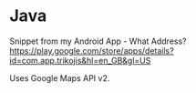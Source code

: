 # Java
Snippet from my Android App - What Address?
https://play.google.com/store/apps/details?id=com.app.trikojis&hl=en_GB&gl=US

Uses Google Maps API v2. 
